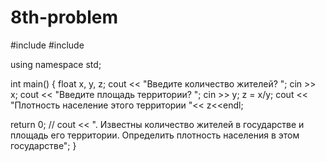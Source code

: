# 8th-problem
#include <iostream>
#include <cmath>

using namespace std;

int main() {
  float x, y, z;
  cout << "Введите количество жителей? ";
  cin >> x;
  cout << "Введите площадь территории? ";
  cin >> y;
  z = x/y;
  cout << "Плотность население этого территории "<< z<<endl;

  return 0;
  // cout << ". Известны количество жителей в государстве и площадь его территории. Определить плотность населения в этом государстве";
}
